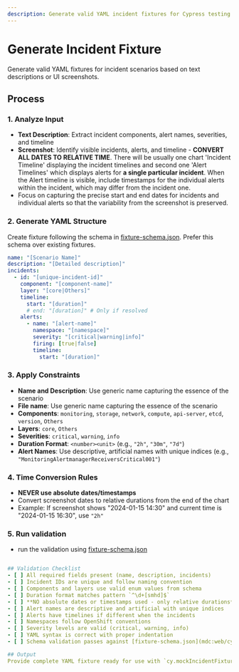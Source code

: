 ```yaml
---
description: Generate valid YAML incident fixtures for Cypress testing
---
```


# Generate Incident Fixture

Generate valid YAML fixtures for incident scenarios based on text descriptions or UI screenshots.

## Process

### 1. Analyze Input
- **Text Description**: Extract incident components, alert names, severities, and timeline
- **Screenshot**: Identify visible incidents, alerts, and timeline - **CONVERT ALL DATES TO RELATIVE TIME**. There will be usually one chart 'Incident Timeline' displaying the incident timelines and second one 'Alert Timelines' which displays alerts for **a single particular incident**. When the Alert timeline is visible, include timestamps for the individual alerts within the incident, which may differ from the incident one.
- Focus on capturing the precise start and end dates for incidents and individual alerts so that the variability from the screenshot is preserved.

### 2. Generate YAML Structure
Create fixture following the schema in [fixture-schema.json](mdc:web/cypress/support/incidents_prometheus_query_mocks/fixture-schema.json). Prefer this schema over existing fixtures.

```yaml
name: "[Scenario Name]"
description: "[Detailed description]"
incidents:
  - id: "[unique-incident-id]"
    component: "[component-name]"
    layer: "[core|Others]"
    timeline:
      start: "[duration]"
      # end: "[duration]" # Only if resolved
    alerts:
      - name: "[alert-name]"
        namespace: "[namespace]"
        severity: "[critical|warning|info]"
        firing: [true|false]
        timeline:
          start: "[duration]"
```

### 3. Apply Constraints
- **Name and Description**: Use generic name capturing the essence of the scenario
- **File name**: Use generic name capturing the essence of the scenario
- **Components**: `monitoring`, `storage`, `network`, `compute`, `api-server`, `etcd`, `version`, `Others`
- **Layers**: `core`, `Others`
- **Severities**: `critical`, `warning`, `info`
- **Duration Format**: `<number><unit>` (e.g., `"2h"`, `"30m"`, `"7d"`)
- **Alert Names**: Use descriptive, artificial names with unique indices (e.g., `"MonitoringAlertmanagerReceiversCritical001"`)

### 4. Time Conversion Rules
- **NEVER use absolute dates/timestamps**
- Convert screenshot dates to relative durations from the end of the chart
- Example: If screenshot shows "2024-01-15 14:30" and current time is "2024-01-15 16:30", use `"2h"`

### 5. Run validation
- run the validation using [fixture-schema.json](mdc:web/cypress/support/incident_prometheus_query_mocks/validate_fixture.js)

```yaml

## Validation Checklist
- [ ] All required fields present (name, description, incidents)
- [ ] Incident IDs are unique and follow naming convention
- [ ] Components and layers use valid enum values from schema
- [ ] Duration format matches pattern `^\d+[smhd]$`
- [ ] **NO absolute dates or timestamps used - only relative durations**
- [ ] Alert names are descriptive and artificial with unique indices
- [ ] Alerts have timelines if different when the incidents
- [ ] Namespaces follow OpenShift conventions
- [ ] Severity levels are valid (critical, warning, info)
- [ ] YAML syntax is correct with proper indentation
- [ ] Schema validation passes against [fixture-schema.json](mdc:web/cypress/support/incidents_prometheus_query_mocks/fixture-schema.json)

## Output
Provide complete YAML fixture ready for use with `cy.mockIncidentFixture()` in Cypress tests.